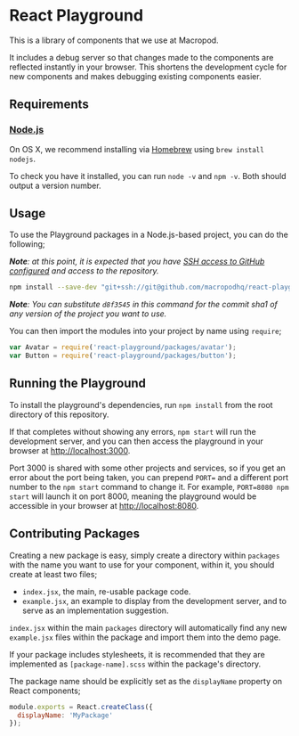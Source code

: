 # React Playground

This is a library of components that we use at Macropod.

It includes a debug server so that changes made to the components are reflected instantly in your browser. This shortens the development cycle for new components and makes debugging existing components easier.

## Requirements

### [Node.js](http://nodejs.org/download/)

On OS X, we recommend installing via [Homebrew](https://brew.sh) using `brew install nodejs`.

To check you have it installed, you can run `node -v` and `npm -v`. Both should output a version number.

## Usage

To use the Playground packages in a Node.js-based project, you can do the following;

_**Note**: at this point, it is expected that you have [SSH access to GitHub configured](https://help.github.com/articles/generating-ssh-keys/) and access to the repository._

```sh
npm install --save-dev "git+ssh://git@github.com/macropodhq/react-playground.git#d8f3545"
```

_**Note**: You can substitute `d8f3545` in this command for the commit sha1 of any version of the project you want to use._

You can then import the modules into your project by name using `require`;

```javascript
var Avatar = require('react-playground/packages/avatar');
var Button = require('react-playground/packages/button');
```

## Running the Playground

To install the playground's dependencies, run `npm install` from the root directory of this repository.

If that completes without showing any errors, `npm start` will run the development server, and you can then access the playground in your browser at <http://localhost:3000>.

Port 3000 is shared with some other projects and services, so if you get an error about the port being taken, you can prepend `PORT=` and a different port number to the `npm start` command to change it. For example, `PORT=8080 npm start` will launch it on port 8000, meaning the playground would be accessible in your browser at <http://localhost:8080>.

## Contributing Packages

Creating a new package is easy, simply create a directory within `packages` with the name you want to use for your component, within it, you should create at least two files;

* `index.jsx`, the main, re-usable package code.
* `example.jsx`, an example to display from the development server, and to serve as an implementation suggestion.

`index.jsx` within the main `packages` directory will automatically find any new `example.jsx` files within the package and import them into the demo page.

If your package includes stylesheets, it is recommended that they are implemented as `[package-name].scss` within the package's directory.

The package name should be explicitly set as the `displayName` property on React components;

```javascript
module.exports = React.createClass({
  displayName: 'MyPackage'
});
```

